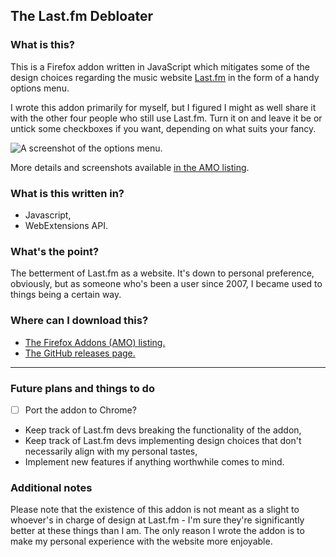 
## The Last.fm Debloater
### What is this?
This is a Firefox addon written in JavaScript which mitigates some of the design choices regarding the music website [Last.fm](https://www.last.fm/) in the form of a handy options menu.

I wrote this addon primarily for myself, but I figured I might as well share it with the other four people who still use Last.fm. Turn it on and leave it be or untick some checkboxes if you want, depending on what suits your fancy.

![A screenshot of the options menu.](https://addons.cdn.mozilla.net/user-media/previews/thumbs/221/221925.png?modified=1562435915)

More details and screenshots available [in the AMO listing](https://addons.mozilla.org/en-US/firefox/addon/the-last-fm-debloater/).

### What is this written in?
- Javascript,
- WebExtensions API.

### What's the point?
The betterment of Last.fm as a website. It's down to personal preference, obviously, but as someone who's been a user since 2007, I became used to things being a certain way.

### Where can I download this?
- [The Firefox Addons (AMO) listing.](https://addons.mozilla.org/en-US/firefox/addon/the-last-fm-debloater/)
- [The GitHub releases page.](https://github.com/rowrawer/lastfm-debloater/releases)

---

### Future plans and things to do
- [ ] Port the addon to Chrome?
- Keep track of Last.fm devs breaking the functionality of the addon,
- Keep track of Last.fm devs implementing design choices that don't necessarily align with my personal tastes,
- Implement new features if anything worthwhile comes to mind.


### Additional notes
Please note that the existence of this addon is not meant as a slight to whoever's in charge of design at Last.fm - I'm sure they're significantly better at these things than I am. The only reason I wrote the addon is to make my personal experience with the website more enjoyable.
